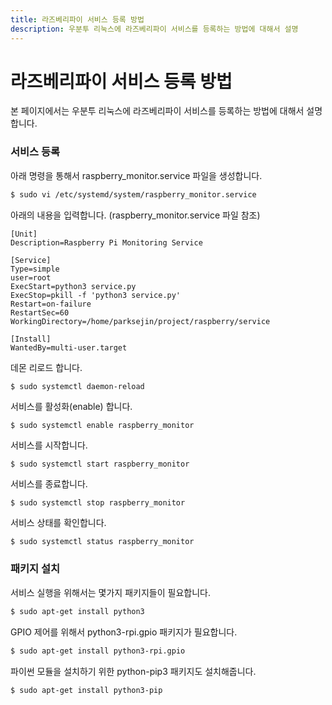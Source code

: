 ```yaml
---
title: 라즈베리파이 서비스 등록 방법
description: 우분투 리눅스에 라즈베리파이 서비스를 등록하는 방법에 대해서 설명
---
```


라즈베리파이 서비스 등록 방법
===


본 페이지에서는 우분투 리눅스에 라즈베리파이 서비스를 
등록하는 방법에 대해서 설명합니다. 


### 서비스 등록


아래 명령을 통해서 raspberry_monitor.service 파일을 생성합니다. 


```bash
$ sudo vi /etc/systemd/system/raspberry_monitor.service
```


아래의 내용을 입력합니다. (raspberry_monitor.service 파일 참조)


```
[Unit]
Description=Raspberry Pi Monitoring Service

[Service]
Type=simple
user=root
ExecStart=python3 service.py
ExecStop=pkill -f 'python3 service.py'
Restart=on-failure
RestartSec=60
WorkingDirectory=/home/parksejin/project/raspberry/service

[Install]
WantedBy=multi-user.target
```


데몬 리로드 합니다.


```bash
$ sudo systemctl daemon-reload
```


서비스를 활성화(enable) 합니다.


```
$ sudo systemctl enable raspberry_monitor
```


서비스를 시작합니다.


```
$ sudo systemctl start raspberry_monitor
```


서비스를 종료합니다.


```
$ sudo systemctl stop raspberry_monitor
```


서비스 상태를 확인합니다. 


```
$ sudo systemctl status raspberry_monitor
```


### 패키지 설치


서비스 실행을 위해서는 몇가지 패키지들이 필요합니다. 


```bash
$ sudo apt-get install python3
```


GPIO 제어를 위해서 python3-rpi.gpio 패키지가 필요합니다. 


```bash
$ sudo apt-get install python3-rpi.gpio
```


파이썬 모듈을 설치하기 위한 python-pip3 패키지도 설치해줍니다.


```
$ sudo apt-get install python3-pip
```



